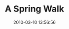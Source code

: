 ---
id: 72157638083686275
title: A Spring Walk
cover: https://farm6.staticflickr.com/5510/11069615316_dae4efa208_q.jpg
date: 2010-03-10 13:56:56
photos:
  - thumbnail: https://farm6.staticflickr.com/5510/11069615316_dae4efa208_q.jpg
    original: https://farm6.staticflickr.com/5510/11069615316_b082ca4c95_o.jpg
    title: A-spring-walk-001
  - thumbnail: https://farm8.staticflickr.com/7459/11069627574_d134bd8f02_q.jpg
    original: https://farm8.staticflickr.com/7459/11069627574_5ca0d42504_o.jpg
    title: A-spring-walk-002
  - thumbnail: https://farm4.staticflickr.com/3822/11069682823_bb71d4f1e0_q.jpg
    original: https://farm4.staticflickr.com/3822/11069682823_6f635cceda_o.jpg
    title: A-spring-walk-003
  - thumbnail: https://farm4.staticflickr.com/3776/11069613656_157b482c34_q.jpg
    original: https://farm4.staticflickr.com/3776/11069613656_db04be8211_o.jpg
    title: A-spring-walk-004
  - thumbnail: https://farm6.staticflickr.com/5497/11069515225_13ebc46d4d_q.jpg
    original: https://farm6.staticflickr.com/5497/11069515225_2aa4cbe4d4_o.jpg
    title: A-spring-walk-005
---